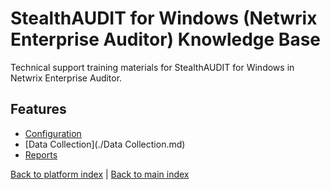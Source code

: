 # StealthAUDIT for Windows (Netwrix Enterprise Auditor) Knowledge Base

Technical support training materials for StealthAUDIT for Windows in Netwrix Enterprise Auditor.

## Features

- [Configuration](./Configuration.md)
- [Data Collection](./Data Collection.md)
- [Reports](./Reports.md)


[Back to platform index](../index.md) | [Back to main index](../../index.md)
